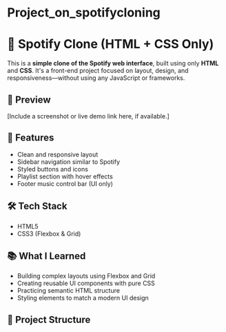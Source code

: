 # Project_on_spotifycloning
# 🎵 Spotify Clone (HTML + CSS Only)

This is a **simple clone of the Spotify web interface**, built using only **HTML** and **CSS**. It's a front-end project focused on layout, design, and responsiveness—without using any JavaScript or frameworks.

## 📸 Preview

[Include a screenshot or live demo link here, if available.]

## 🚀 Features

- Clean and responsive layout
- Sidebar navigation similar to Spotify
- Styled buttons and icons
- Playlist section with hover effects
- Footer music control bar (UI only)

## 🛠️ Tech Stack

- HTML5
- CSS3 (Flexbox & Grid)

## 📚 What I Learned

- Building complex layouts using Flexbox and Grid
- Creating reusable UI components with pure CSS
- Practicing semantic HTML structure
- Styling elements to match a modern UI design

## 📁 Project Structure


